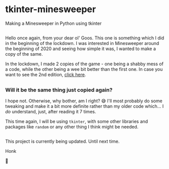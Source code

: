 # tkinter-minesweeper
 Making a Minesweeper in Python using tkinter

##
Hello once again, from your dear ol' Goos. This one is something which I did in the beginning of the lockdown. I was interested in Minesweeper around the beginning of 2020 and seeing how simple it was, I wanted to make a copy of the same. 

In the lockdown, I made 2 copies of the game - one being a shabby mess of a code, while the other being a wee bit better than the first one. In case you want to see the 2nd edition, [click here](https://pastebin.com/mmze0P8E).

##
### Will it be the same thing just copied again?
I hope not. Otherwise, why bother, am I right? :sweat_smile: I'll most probably do some tweaking and make it a bit more definite rather than my older code which... I _do_ understand, just, after reading it 7 times. 

This time again, I will be using `tkinter`, with some other libraries and packages like `random` or any other thing I think might be needed.

##

This project is currently being updated. Until next time.

Honk

:swan: